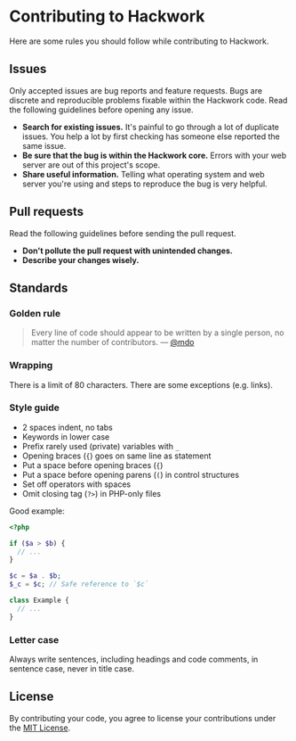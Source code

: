 # Contributing to Hackwork

Here are some rules you should follow while contributing to Hackwork.

## Issues

Only accepted issues are bug reports and feature requests. Bugs are discrete
and reproducible problems fixable within the Hackwork code. Read the following
guidelines before opening any issue.

- **Search for existing issues.** It's painful to go through a lot of duplicate
  issues. You help a lot by first checking has someone else reported the same
  issue.
- **Be sure that the bug is within the Hackwork core.** Errors with your web
  server are out of this project's scope.
- **Share useful information.** Telling what operating system and web server
  you're using and steps to reproduce the bug is very helpful.

## Pull requests

Read the following guidelines before sending the pull request.

- **Don't pollute the pull request with unintended changes.**
- **Describe your changes wisely.**

## Standards

### Golden rule

> Every line of code should appear to be written by a single person, no matter
the number of contributors. &mdash; [@mdo](http://mdo.github.io/code-guide/)

### Wrapping

There is a limit of 80 characters. There are some exceptions (e.g. links).

### Style guide

- 2 spaces indent, no tabs
- Keywords in lower case
- Prefix rarely used (private) variables with `_`
- Opening braces (`{`) goes on same line as statement
- Put a space before opening braces (`{`)
- Put a space before opening parens (`(`) in control structures
- Set off operators with spaces
- Omit closing tag (`?>`) in PHP-only files

Good example:

```php
<?php

if ($a > $b) {
  // ...
}

$c = $a . $b;
$_c = $c; // Safe reference to `$c`

class Example {
  // ...
}
```

### Letter case

Always write sentences, including headings and code comments, in sentence case,
never in title case.

## License

By contributing your code, you agree to license your contributions under the
[MIT License](LICENSE.md).
